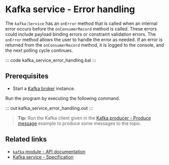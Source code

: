 # Kafka service - Error handling

The `kafka:Service` has an `onError` method that is called when an internal error occurs before the `onConsumerRecord` method is called. These errors could include payload binding errors or constraint validation errors. The `onError` method allows the user to handle the error as needed. If an error is returned from the `onConsumerRecord` method, it is logged to the console, and the next polling cycle continues.

::: code kafka_service_error_handling.bal :::

## Prerequisites
- Start a [Kafka broker](https://kafka.apache.org/quickstart) instance.

Run the program by executing the following command.

::: out kafka_service_error_handling.out :::

>**Tip:** Run the Kafka client given in the [Kafka producer - Produce message](/learn/by-example/kafka-producer-produce-message) example to produce some messages to the topic.

## Related links
- [`kafka` module - API documentation](https://lib.ballerina.io/ballerinax/kafka/latest)
- [Kafka service - Specification](https://github.com/ballerina-platform/module-ballerinax-kafka/blob/master/docs/spec/spec.md#432-usage)
